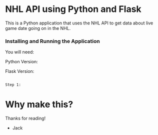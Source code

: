# NHL API using Python and Flask

This is a Python application that uses the NHL API to get data about live game date going on in the NHL. 

### Installing and Running the Application

You will need:

Python Version:

Flask Version:

```

Step 1:
```

# Why make this?




Thanks for reading!
- Jack
